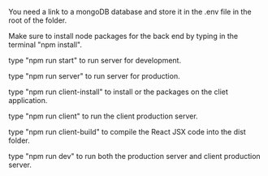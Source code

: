 You need a link to a mongoDB database and store it in the .env file in the root of the folder.

Make sure to install node packages for the back end by typing in the terminal "npm install".

type "npm run start" to run server for development.

type "npm run server" to run server for production.

type "npm run client-install" to install or the packages on the cliet application.
    
type "npm run client" to run the client production server.

type "npm run client-build" to compile the React JSX code into the dist folder.
    
type "npm run dev" to run both the production server and client production server.